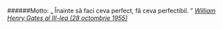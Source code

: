 ######Motto:
&#8222; Înainte să faci ceva perfect, fă ceva perfectibil. &#8221;
<span class="flri">
<cite>
<a href="http://ro.wikipedia.org/wiki/Bill_Gates" title="vezi ... Wikipedia" target="_blank">
William Henry Gates al III-lea (28 octombrie 1955)
<i class="icon-external-link"></i>
</a>
</cite>
</span>
